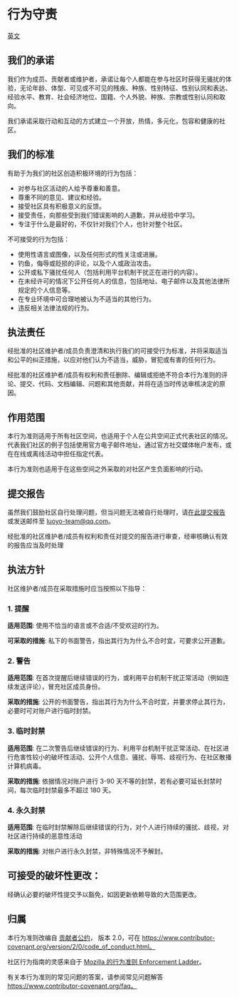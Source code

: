 # 行为守责

[英文](/CODE_OF_CONDUCT.md)

## 我们的承诺

我们作为成员、贡献者或维护者，承诺让每个人都能在参与社区时获得无骚扰的体验，无论年龄、体型、可见或不可见的残疾、种族、性别特征、性别认同和表达、经验水平、教育、社会经济地位、国籍、个人外貌、种族、宗教或性别认同和取向。

我们承诺采取行动和互动的方式建立一个开放，热情，多元化，包容和健康的社区。

## 我们的标准

有助于为我们的社区创造积极环境的行为包括：

* 对参与社区活动的人给予尊重和善意。
* 尊重不同的意见、建议和经验。
* 接受社区具有积极意义的反馈。
* 接受责任，向那些受到我们错误影响的人道歉，并从经验中学习。
* 专注于什么是最好的，不仅针对我们个人，也针对整个社区。

不可接受的行为包括：

* 使用性语言或图像，以及任何形式的性关注或进展。
* 钓鱼，侮辱或贬损的评论，以及个人或政治攻击。
* 公开或私下骚扰任何人（包括利用平台机制干扰正在进行的内容）。
* 在未经许可的情况下公开任何人的信息，包括地址、电子邮件以及其他法律所规定的个人信息等。
* 在专业环境中可合理地被认为不适当的其他行为。
* 违反相关法律法规的行为。

## 执法责任

经批准的社区维护者/成员负责澄清和执行我们的可接受行为标准，并将采取适当和公平的纠正措施，以应对他们认为不适当，威胁，冒犯或有害的任何行为。

经批准的社区维护者/成员有权利和责任删除、编辑或拒绝不符合本行为准则的评论、提交、代码、文档编辑、问题和其他贡献，并将在适当时传达审核决定的原因。

## 作用范围

本行为准则适用于所有社区空间，也适用于个人在公共空间正式代表社区的情况。代表我们社区的例子包括使用官方电子邮件地址，通过官方社交媒体帐户发布，或在在线或离线活动中担任指定代表。

本行为准则也适用于在这些空间之外采取的对社区产生负面影响的行动。

## 提交报告

虽然我们鼓励社区自行处理问题，但当问题无法被自行处理时，请[在此提交报告](https://github.com/orgs/LuoYo-Team/discussions/new?category=report) 或发送邮件至 luoyo-team@qq.com。

经批准的社区维护者/成员有权利和责任对提交的报告进行审查，经审核确认有效的报告应当及时处理

## 执法方针

社区维护者/成员在采取措施时应当按照以下指导：

### 1. 提醒

**适用范围**: 使用不恰当的语言或不合适/不受欢迎的行为。

**可采取的措施**: 私下的书面警告，指出其行为为什么不合时宜，可要求公开道歉。 


### 2. 警告

**适用范围**: 在首次提醒后继续错误的行为，或利用平台机制干扰正常活动（例如连续发送评论），冒充社区成员身份。

**采取的措施**: 公开的书面警告，指出其行为为什么不合时宜，并要求停止其行为，必要时可对账户进行临时封禁。

### 3. 临时封禁

**适用范围**: 在二次警告后继续错误的行为、利用平台机制干扰正常活动、在社区进行危害性较小的破坏性活动、公开个人信息、骚扰、辱骂、歧视行为、在社区散播计算机病毒。

**采取的措施**: 依据情况对账户进行 3-90 天不等的封禁，若有必要可延长封禁时间，每次临时封禁最多不超过 180 天。

### 4. 永久封禁

**适用范围**: 在临时封禁解除后继续错误的行为，对个人进行持续的骚扰、歧视，对社区进行持续的恶意性活动

**采取的措施**: 对帐户进行永久封禁，非特殊情况不予解封。

## 可接受的破坏性更改：

经确认必要的破坏性提交予以豁免，如因更新依赖导致的大范围更改。

## 归属

本行为准则改编自 [贡献者公约][主页]，
版本 2.0，可在
https://www.contributor-covenant.org/version/2/0/code_of_conduct.html。

社区行为指南的灵感来自于 [Mozilla 的行为准则
Enforcement Ladder](https://github.com/mozilla/diversity)。

[主页]:https://www.contributor-covenant.org

有关本行为准则的常见问题的答案，请参阅常见问题解答
https://www.contributor-covenant.org/faq。
